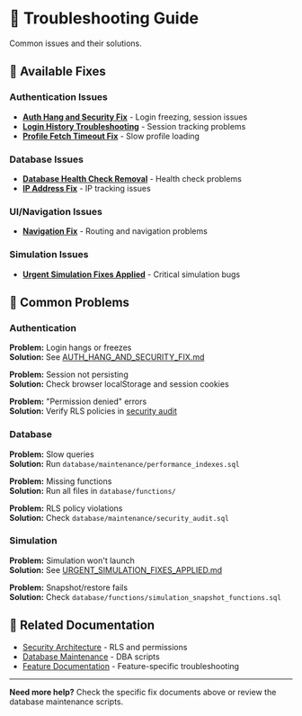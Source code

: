 # 🔧 Troubleshooting Guide

Common issues and their solutions.

## 📄 Available Fixes

### Authentication Issues
- **[Auth Hang and Security Fix](AUTH_HANG_AND_SECURITY_FIX.md)** - Login freezing, session issues
- **[Login History Troubleshooting](LOGIN_HISTORY_TROUBLESHOOTING.md)** - Session tracking problems
- **[Profile Fetch Timeout Fix](PROFILE_FETCH_TIMEOUT_FIX.md)** - Slow profile loading

### Database Issues
- **[Database Health Check Removal](DATABASE_HEALTH_CHECK_REMOVAL.md)** - Health check problems
- **[IP Address Fix](IP_ADDRESS_FIX.md)** - IP tracking issues

### UI/Navigation Issues
- **[Navigation Fix](NAVIGATION_FIX.md)** - Routing and navigation problems

### Simulation Issues
- **[Urgent Simulation Fixes Applied](URGENT_SIMULATION_FIXES_APPLIED.md)** - Critical simulation bugs

## 🚨 Common Problems

### Authentication
**Problem:** Login hangs or freezes  
**Solution:** See [AUTH_HANG_AND_SECURITY_FIX.md](AUTH_HANG_AND_SECURITY_FIX.md)

**Problem:** Session not persisting  
**Solution:** Check browser localStorage and session cookies

**Problem:** "Permission denied" errors  
**Solution:** Verify RLS policies in [security audit](../../architecture/security/)

### Database
**Problem:** Slow queries  
**Solution:** Run `database/maintenance/performance_indexes.sql`

**Problem:** Missing functions  
**Solution:** Run all files in `database/functions/`

**Problem:** RLS policy violations  
**Solution:** Check `database/maintenance/security_audit.sql`

### Simulation
**Problem:** Simulation won't launch  
**Solution:** See [URGENT_SIMULATION_FIXES_APPLIED.md](URGENT_SIMULATION_FIXES_APPLIED.md)

**Problem:** Snapshot/restore fails  
**Solution:** Check `database/functions/simulation_snapshot_functions.sql`

## 🔗 Related Documentation

- [Security Architecture](../../architecture/security/) - RLS and permissions
- [Database Maintenance](../../../database/maintenance/) - DBA scripts
- [Feature Documentation](../../features/) - Feature-specific troubleshooting

---

**Need more help?** Check the specific fix documents above or review the database maintenance scripts.

